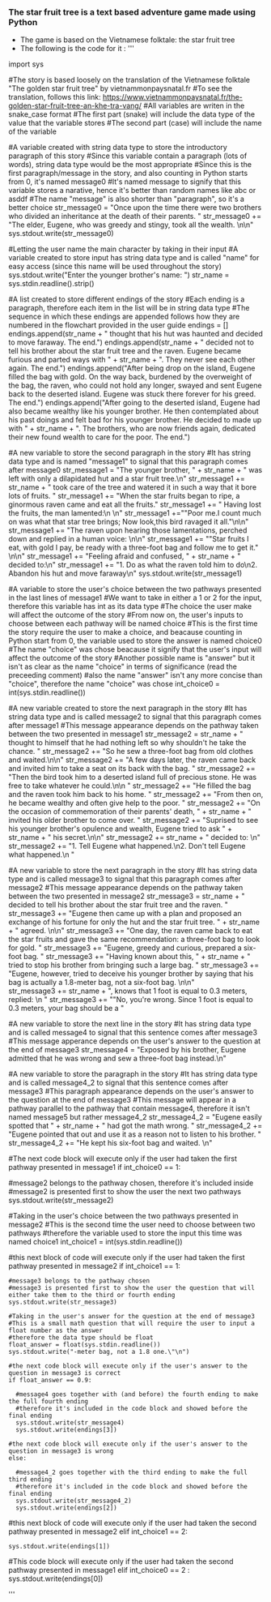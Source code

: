 ### The star fruit tree is a text based adventure game made using Python

- The game is based on the Vietnamese folktale: the star fruit tree
- The following is the code for it :
''' 

import sys

#The story is based loosely on the translation of the Vietnamese folktale "The golden star fruit tree" by vietnammonpaysnatal.fr
#To see the translation, follows this link: https://www.vietnammonpaysnatal.fr/the-golden-star-fruit-tree-an-khe-tra-vang/
#All variables are writen in the snake_case format 
#The first part (snake) will include the data type of the value that the variable stores
#The second part (case) will include the name of the variable


#A variable created with string data type to store the introductory paragraph of this story
#Since this variable contain a paragraph (lots of words), string data type would be the most appropriate
#Since this is the first paragraph/message in the story, and also counting in Python starts from 0, it's named message0
#It's named message to signify that this variable stores a narative, hence it's better than random names like abc or asddf
#The name "message" is also shorter than "paragraph", so it's a better choice
str_message0 = "Once upon the time there were two brothers who divided an inheritance at the death of their parents. "
str_message0 += "The elder, Eugene, who was greedy and stingy, took all the wealth. \n\n"
sys.stdout.write(str_message0)

#Letting the  user name the main character by taking in their input
#A variable created to store input has string data type and is called "name" for easy access (since this name will be used throughout the story)
sys.stdout.write("Enter the younger brother's name: ")
str_name = sys.stdin.readline().strip()

#A list created to store different endings of the story
#Each ending is a paragraph, therefore each item in the list will be in string data type
#The sequence in which these endings are appended follows how they are numbered in the flowchart provided in the user guide
endings = []
endings.append(str_name + " thought that his hut was haunted and decided to move faraway. The end.")
endings.append(str_name + " decided not to tell his brother about the star fruit tree and the raven. Eugene became furious and parted ways with " + str_name + ". They never see each other again. The end.")
endings.append("After being drop on the island, Eugene filled the bag with gold.  On the way back, burdened by the overweight of the bag, the raven, who could not hold any longer, swayed and sent Eugene back to the deserted island. Eugene was stuck there forever for his greed. The end.")
endings.append("After going to the deserted island, Eugene had also became wealthy like his younger brother.  He then contemplated about his past doings and felt bad for his younger brother. He decided to made up with " + str_name + ". The brothers, who are now friends again, dedicated their new found wealth to care for the poor. The end.")


#A new variable to store the second paragraph in the story
#It has string data type and is named "message1" to signal that this paragraph comes after message0
str_message1 = "The younger brother, " + str_name + " was left with only a dilapidated hut and a star fruit tree.\n"
str_message1 += str_name + " took care of the tree and watered it in such a way that it bore lots of fruits. " 
str_message1 += "When the star fruits began to ripe, a ginormous raven came and eat all the fruits."
str_message1 += " Having lost the fruits, the man lamented:\n \n"
str_message1 +="\"Poor me.I count much on was what that star tree brings; Now look,this bird ravaged it all.\"\n\n"
str_message1 += "The raven upon hearing those lamentations, perched down and replied in a human voice: \n\n"
str_message1 += "\"Star fruits I eat, with gold I pay, be ready with a three-foot bag and follow me to get it.\" \n\n"
str_message1 += "Feeling afraid and confused, " + str_name + " decided to:\n"
str_message1 += "1. Do as what the raven told him to do\n2. Abandon his hut and move faraway\n"
sys.stdout.write(str_message1) 

#A variable to store the user's choice between the two pathways presented in the last lines of message1
#We want to take in either a 1 or 2 for the input, therefore this variable has int as its data type
#The choice the user make will affect the outcome of the story
#From now on, the user's inputs to choose between each pathway will be named choice
#This is the first time the story require the user to make a choice, and beacause counting in Python start from 0, the variable used to store the answer is named choice0
#The name "choice" was chose beacause it signify that the user's input will affect the outcome of the story
#Another possible name is "answer" but it isn't as clear as the name "choice" in terms of significance (read the preceeding comment)
#also the name "answer" isn't any more concise than "choice", therefore the name "choice" was chose
int_choice0 = int(sys.stdin.readline())

#A new variable created to store the next paragraph in the story
#It has string data type and is called message2 to signal that this paragraph comes after message1
#This message appearance depends on the pathway taken between the two presented in message1
str_message2 = str_name + " thought to himself that he had nothing left so why shouldn't he take the chance. "
str_message2 += "So he sew a three-foot bag from old clothes and waited.\n\n"
str_message2 += "A few days later, the raven came back and invited him to take a seat on its back with the bag. "
str_message2 += "Then the bird took him to a deserted island full of precious stone. He was free to take whatever he could.\n\n "
str_message2 += "He filled the bag and the raven took him back to his home.  "
str_message2 += "From then on, he became wealthy and often give help to the poor. "
str_message2 += "On the occasion of commemoration of their parents' death, " + str_name + " invited his older brother to come over. "
str_message2 += "Suprised to see his younger brother's opulence and wealth, Eugene tried to ask " + str_name + " his secret.\n\n"
str_message2 += str_name + " decided to: \n"
str_message2 += "1. Tell Eugene what happened.\n2. Don't tell Eugene what happened.\n "

#A new variable to store the next paragraph in the story
#It has string data type and is called message3 to signal that this paragraph comes after message2
#This message appearance depends on the pathway taken between the two presented in message2
str_message3 = str_name + "  decided to tell his brother about the star fruit tree and the raven. "
str_message3 += "Eugene then came up with a plan and proposed an exchange of his fortune for only the hut and the star fruit tree. " + str_name + " agreed. \n\n"
str_message3 += "One day, the raven came back to eat the star fruits and gave the same recommendation: a three-foot bag to look for gold. "
str_message3 += "Eugene, greedy and curious, prepared a six-foot bag. "
str_message3 += "Having known about this, " + str_name + " tried to stop his brother from bringing such a large bag. "
str_message3 += "Eugene, however, tried to deceive his younger brother by saying that his bag is actually a 1.8-meter bag, not a six-foot bag. \n\n"  
str_message3 += str_name + ", knows that 1 foot is equal to 0.3 meters, replied: \n "
str_message3 += "\"No, you're wrong. Since 1 foot is equal to 0.3 meters, your bag should be a "

#A new variable to store the next line in the story
#It has string data type and is called message4 to signal that this sentence comes after message3
#This message apperance depends on the user's answer to the question at the end of message3
str_message4 = "Exposed by his brother, Eugene admitted that he was wrong and sew a three-foot bag instead.\n"

#A new variable to store the paragraph in the story
#It has string data type and is called message4_2 to signal that this sentence comes after message3
#This paragraph appearance depends on the user's answer to the question at the end of message3
#This message will appear in a pathway parallel to the pathway that contain message4, therefore it isn't named message5 but rather message4_2
str_message4_2 = "Eugene easily spotted that " + str_name + " had got the math wrong. "
str_message4_2 += "Eugene pointed that out and use it as a reason not to listen to his brother. "
str_message4_2 += "He kept his six-foot bag and waited. \n"

#The next code block will execute only if the user had taken the first pathway presented in message1
if int_choice0 == 1:
  
  #message2 belongs to the pathway chosen, therefore it's included inside
  #message2 is presented first to show the user the next two pathways
  sys.stdout.write(str_message2)
  
  #Taking in the user's choice between the two pathways presented in message2
  #This is the second time the user need to choose between two pathways
  #therefore the variable used to store the input this time was named choice1
  int_choice1 = int(sys.stdin.readline())
  
  #this next block of code will execute only if the user had taken the first pathway presented in message2
  if int_choice1 == 1:
    
    #message3 belongs to the pathway chosen 
    #message3 is presented first to show the user the question that will either take them to the third or fourth ending
    sys.stdout.write(str_message3)
    
    #Taking in the user's answer for the question at the end of message3
    #This is a small math question that will require the user to input a float number as the answer
    #therefore the data type should be float
    float_answer = float(sys.stdin.readline())
    sys.stdout.write("-meter bag, not a 1.8 one.\"\n")
    
    #the next code block will execute only if the user's answer to the question in message3 is correct
    if float_answer == 0.9:
      
      #message4 goes together with (and before) the fourth ending to make the full fourth ending
      #therefore it's included in the code block and showed before the final ending
      sys.stdout.write(str_message4)
      sys.stdout.write(endings[3])
      
    #the next code block will execute only if the user's answer to the question in message3 is wrong
    else:
      
      #message4_2 goes together with the third ending to make the full third ending
      #therefore it's included in the code block and showed before the final ending
      sys.stdout.write(str_message4_2)
      sys.stdout.write(endings[2])
      
  #this next block of code will execute only if the user had taken the second pathway presented in message2
  elif int_choice1 == 2:
    
    sys.stdout.write(endings[1])
    
#This code block will execute only if the user had taken the second pathway presented in message1
elif int_choice0 == 2 :
  sys.stdout.write(endings[0])

'''

